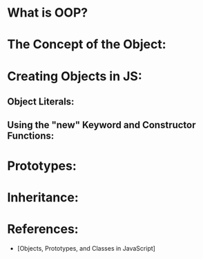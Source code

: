# What is OOP?

# The Concept of the Object:

# Creating Objects in JS:

## Object Literals:

## Using the "new" Keyword and Constructor Functions:

# Prototypes:

# Inheritance:

# References:

- [Objects, Prototypes, and Classes in JavaScript]
